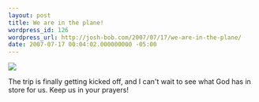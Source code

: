 ```yaml
---
layout: post
title: We are in the plane!
wordpress_id: 126
wordpress_url: http://josh-bob.com/2007/07/17/we-are-in-the-plane/
date: 2007-07-17 00:04:02.000000000 -05:00
---
```

<!--Mime Type of File is image/jpeg -->

<a href="http://josh-bob.com/wp-photos/20070717-010402-1.jpg"><img src="http://josh-bob.com/wp-photos/thumb.20070717-010402-1.jpg" /></a>

The trip is finally getting kicked off, and I can't wait to see what God has in store for us.  Keep us in your prayers!
